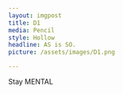 ```yaml
---
layout: imgpost
title: D1
media: Pencil
style: Hollow
headline: AS is SO.
picture: /assets/images/D1.png

---
```



Stay MENTAL
